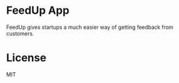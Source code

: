 # FeedUp App

FeedUp gives startups a much easier way of getting feedback from customers.

# License

MIT
